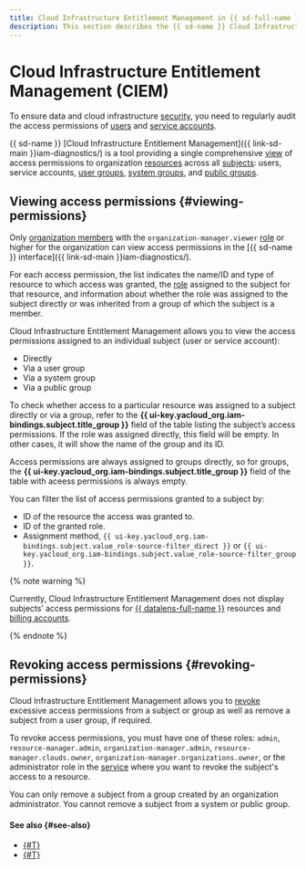 ```yaml
---
title: Cloud Infrastructure Entitlement Management in {{ sd-full-name }}
description: This section describes the {{ sd-name }} Cloud Infrastructure Entitlement Management (CIEM) module, which allows you to view the access permissions organization users have for its resources and, if required, revoke such access permissions.
---
```


# Cloud Infrastructure Entitlement Management (CIEM)

To ensure data and cloud infrastructure [security](../../security/standard/all.md), you need to regularly audit the access permissions of [users](../../overview/roles-and-resources.md#users) and [service accounts](../../iam/concepts/users/accounts.md#sa).

{{ sd-name }} [Cloud Infrastructure Entitlement Management]({{ link-sd-main }}iam-diagnostics/) is a tool providing a single comprehensive [view](../operations/ciem/view-permissions.md) of access permissions to organization [resources](../../iam/concepts/access-control/resources-with-access-control.md) across all [subjects](../../iam/concepts/access-control/index.md#subject): users, service accounts, [user groups](../../organization/concepts/groups.md), [system groups](../../iam/concepts/access-control/system-group.md), and [public groups](../../iam/concepts/access-control/public-group.md).

## Viewing access permissions {#viewing-permissions}

Only [organization members](../../organization/concepts/membership.md) with the `organization-manager.viewer` [role](../../organization/security/index.md#organization-manager-viewer) or higher for the organization can view access permissions in the [{{ sd-name }} interface]({{ link-sd-main }}iam-diagnostics/).

For each access permission, the list indicates the name/ID and type of resource to which access was granted, the [role](../../iam/concepts/access-control/roles.md) assigned to the subject for that resource, and information about whether the role was assigned to the subject directly or was inherited from a group of which the subject is a member.

Cloud Infrastructure Entitlement Management allows you to view the access permissions assigned to an individual subject (user or service account):
* Directly
* Via a user group
* Via a system group
* Via a public group

To check whether access to a particular resource was assigned to a subject directly or via a group, refer to the **{{ ui-key.yacloud_org.iam-bindings.subject.title_group }}** field of the table listing the subject’s access permissions. If the role was assigned directly, this field will be empty. In other cases, it will show the name of the group and its ID.

Access permissions are always assigned to groups directly, so for groups, the **{{ ui-key.yacloud_org.iam-bindings.subject.title_group }}** field of the table with aceess permissions is always empty.

You can filter the list of access permissions granted to a subject by:
* ID of the resource the access was granted to.
* ID of the granted role.
* Assignment method, `{{ ui-key.yacloud_org.iam-bindings.subject.value_role-source-filter_direct }}` or `{{ ui-key.yacloud_org.iam-bindings.subject.value_role-source-filter_group }}`.

{% note warning %}

Currently, Cloud Infrastructure Entitlement Management does not display subjects’ access permissions for [{{ datalens-full-name }}](../../datalens/index.yaml) resources and [billing accounts](../../billing/concepts/billing-account.md).

{% endnote %}

## Revoking access permissions {#revoking-permissions}

Cloud Infrastructure Entitlement Management allows you to [revoke](../operations/ciem/revoke-permissions.md) excessive access permissions from a subject or group as well as remove a subject from a user group, if required.

To revoke access permissions, you must have one of these roles: `admin`, `resource-manager.admin`, `organization-manager.admin`, `resource-manager.clouds.owner`, `organization-manager.organizations.owner`, or the administrator role in the [service](../../overview/concepts/services.md) where you want to revoke the subject's access to a resource.

You can only remove a subject from a group created by an organization administrator. You cannot remove a subject from a system or public group.

#### See also {#see-also}

* [{#T}](../operations/ciem/view-permissions.md)
* [{#T}](../operations/ciem/revoke-permissions.md)